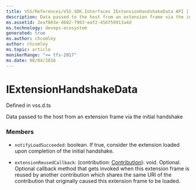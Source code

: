 ```yaml
---
title: VSS/References/VSS.SDK.Interfaces IExtensionHandshakeData API | Extensions for Azure DevOps Services
description: Data passed to the host from an extension frame via the initial handshake
ms.assetid: 2eaf803e-d682-7903-eaf2-456f59913a4d
ms.technology: devops-ecosystem
generated: true
ms.author: chcomley
author: chcomley
ms.topic: article
monikerRange: ">= tfs-2017"
ms.date: 08/04/2016
---
```


# IExtensionHandshakeData

Defined in vss.d.ts

Data passed to the host from an extension frame via the initial handshake

### Members

- `notifyLoadSucceeded`: boolean. If true, consider the extension loaded upon completion of the initial handshake.

- `extensionReusedCallback`: (contribution: [Contribution](../../../VSS/References/SDK_Interfaces/Contribution.md)): void. Optional. Optional callback method that gets invoked when this extension frame is reused by another contribution
  which shares the same URI of the contribution that originally caused this extension frame to be loaded.
